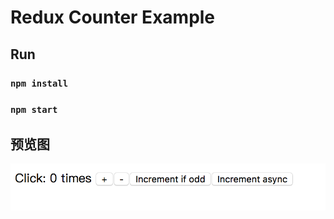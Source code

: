 # Redux Counter Example

 ## Run

### `npm install`
### `npm start`

## 预览图

![](../img/counter.jpg)